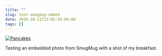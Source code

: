 ```yaml
---
title: ""
slug: test-smugmug-embed
date: 2018-10-11T13:02:59-04:00
tags: []
---
```


<a href="https://jackbaty.smugmug.com/Snapshots/i-T7ZTmcp/A"><img src="https://photos.smugmug.com/Snapshots/i-T7ZTmcp/0/923492f6/X2/2018-10-11_L1000266-Pancakes-X2.jpg" alt="Pancakes"></a>

Testing an embedded photo from SmugMug with a shot of my breakfast.
